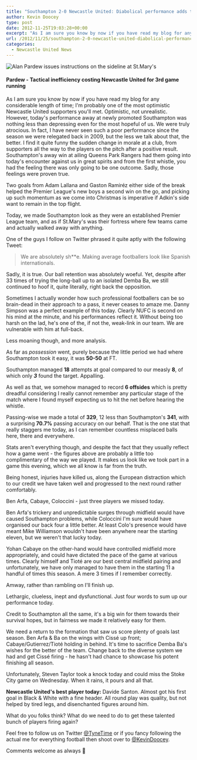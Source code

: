 ```yaml
---
title: "Southampton 2-0 Newcastle United: Diabolical performance adds to disappointing defeat"
author: Kevin Doocey
type: post
date: 2012-11-25T19:03:28+00:00
excerpt: "As I am sure you know by now if you have read my blog for any considerable length of time; I'm probably one of the most optimistic Newcastle United supporters you'll met. Optimistic, not.."
url: /2012/11/25/southampton-2-0-newcastle-united-diabolical-performance-adds-to-disappointing-defeat/
categories:
  - Newcastle United News
---
```


![Alan Pardew issues instructions on the sideline at St.Mary's](https://www.tynetime.com/wp-content/uploads/2012/11/Alan-Pardew-Southampton.jpg "Alan-Pardew-Southampton")

#### Pardew - Tactical inefficiency costing Newcastle United for 3rd game running

As I am sure you know by now if you have read my blog for any considerable length of time; I'm probably one of the most optimistic Newcastle United supporters you'll met. Optimistic, not unrealistic. However, today's performance away at newly promoted Southampton was nothing less than depressing even for the most hopeful of us. We were truly atrocious. In fact, I have never seen such a poor performance since the season we were relegated back in 2009, but the less we talk about that, the better. I find it quite funny the sudden change in morale at a club, from supporters all the way to the players on the pitch after a positive result. Southampton's away win at ailing Queens Park Rangers had them going into today's encounter against us in great spirits and from the first whistle, you had the feeling there was only going to be one outcome. Sadly, those feelings were proven true.

Two goals from Adam Lallana and Gaston Ramiréz either side of the break helped the Premier League's new boys a second win on the go, and picking up such momentum as we come into Christmas is imperative if Adkin's side want to remain in the top flight.

Today, we made Southampton look as they were an established Premier League team, and as if St.Mary's was their fortress where few teams came and actually walked away with anything.

One of the guys I follow on Twitter phrased it quite aptly with the following Tweet:

> We are absolutely sh\*\*e. Making average footballers look like Spanish internationals.

Sadly, it is true. Our ball retention was absolutely woeful. Yet, despite after 33 times of trying the long-ball up to an isolated Demba Ba, we still continued to hoof it, quite literally, right back the opposition.

Sometimes I actually wonder how such professional footballers can be so brain-dead in their approach to a pass, it never ceases to amaze me. Danny Simpson was a perfect example of this today. Clearly NUFC is second on his mind at the minute, and his performances reflect it. Without being too harsh on the lad, he's one of the, if not the, weak-link in our team. We are vulnerable with him at full-back.

Less moaning though, and more analysis.

As far as _possession_ went, purely because the little period we had where Southampton took it easy, it was **50-50** at FT.

Southampton managed **18** attempts at goal compared to our measly **8**, of which only _**3**_ found the target. Appalling.

As well as that, we somehow managed to record **6 offsides** which is pretty dreadful considering I really cannot remember any particular stage of the match where I found myself expecting us to hit the net before hearing the whistle.

Passing-wise we made a total of **329**, 12 less than Southampton's **341**, with a surprising **70.7%** passing accuracy on our behalf. That is the one stat that really staggers me today, as I can remember countless misplaced balls here, there and everywhere.

Stats aren't everything though, and despite the fact that they usually reflect how a game went - the figures above are probably a little too complimentary of the way we played. It makes us look like we took part in a game this evening, which we all know is far from the truth.

Being honest, injuries have killed us, along the European distraction which to our credit we have taken well and progressed to the next round rather comfortably.

Ben Arfa, Cabaye, Coloccini - just three players we missed today.

Ben Arfa's trickery and unpredictable surges through midfield would have caused Southampton problems, while Coloccini I'm sure would have organised our back four a little better. At least Colo's presence would have meant Mike Williamson wouldn't have been anywhere near the starting eleven, but we weren't that lucky today.

Yohan Cabaye on the other-hand would have controlled midfield more appropriately, and could have dictated the pace of the game at various times. Clearly himself and Tioté are our best central midfield pairing and unfortunately, we have only managed to have them in the starting 11 a handful of times this season. A mere 3 times if I remember correctly.

Amway, rather than rambling on I'll finish up.

Lethargic, clueless, inept and dysfunctional. Just four words to sum up our performance today.

Credit to Southampton all the same, it's a big win for them towards their survival hopes, but in fairness we made it relatively easy for them.

We need a return to the formation that saw us score plenty of goals last season. Ben Arfa & Ba on the wings with Cissé up front; Cabaye/Gutierrez/Tioté holding in behind. It's time to sacrifice Demba Ba's wishes for the better of the team. Change back to the diverse system we had and get Cissé firing - he hasn't had chance to showcase his potent finishing all season.

Unfortunately, Steven Taylor took a knock today and could miss the Stoke City game on Wednesday. When it rains, it pours and all that.

**Newcastle United's best player today:** Davide Santon. Almost got his first goal in Black & White with a fine header. All round play was quality, but not helped by tired legs, and disenchanted figures around him.

What do you folks think? What do we need to do to get these talented bunch of players firing again?

Feel free to follow us on Twitter [@TyneTime][1] or if you fancy following the actual me for everything football then shoot over to [@KevinDoocey][2].

Comments welcome as always 🙂

[1]: https://twitter.com/tynetime
[2]: https://twitter.com/kevindoocey
